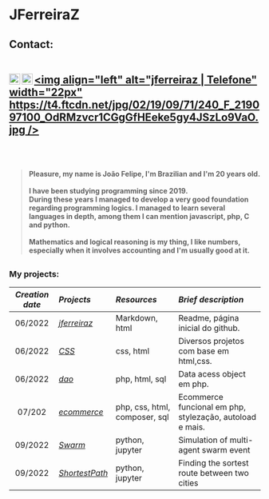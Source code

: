 <h1> JFerreiraZ</h1>

<h2>Contact: <br><br>

[<img align="left" alt="jferreiraz | LinkedIn" width="22px" src="https://cdn-icons-png.flaticon.com/512/174/174857.png" />][linkedin]
[<img align="left" alt="jferreiraz | Gmail" width="22px" src="https://cdn-icons-png.flaticon.com/512/732/732200.png" />][gmail]
[<img align="left" alt="jferreiraz | Telefone" width="22px" https://t4.ftcdn.net/jpg/02/19/09/71/240_F_219097100_OdRMzvcr1CGgGfHEeke5gy4JSzLo9VaO.jpg />][telefone]

<br></h2><h4>

>Pleasure, my name is João Felipe, I'm Brazilian and I'm 20 years old. <br><br>
>I have been studying programming since 2019. <br>During these years I managed to develop a very good foundation regarding programming logics. I managed to learn several languages in depth, among them I can mention javascript, php, C and python. <br><br>
>Mathematics and logical reasoning is my thing, I like numbers, especially when it involves accounting and I'm usually good at it.

</h4>

##
<div>
<h3>My projects: </h3>


*Creation date*|                             *Projects*                             | *Resources*                 | *Brief description* 
:--------:     | :--------                                                          | :------                     |:-----
06/2022        |<a href="https://github.com/jferreiraz/jferreiraz">_jferreiraz_     |Markdown, html               |Readme, página inicial do github.
06/2022        |<a href="https://github.com/jferreiraz/CSS">_CSS_                   |css, html                    |Diversos projetos com base em html,css.
06/2022        |<a href="https://github.com/jferreiraz/dao">_dao_                   |php, html, sql               |Data acess object em php.
07/202         |<a href="https://github.com/jferreiraz/ecommerce">_ecommerce_       |php, css, html, composer, sql|Ecommerce funcional em php, stylezação, autoload e mais.
09/2022        |<a href="https://github.com/jferreiraz/Swarm">_Swarm_               |python, jupyter              |Simulation of multi-agent swarm event
09/2022        |<a href="https://github.com/jferreiraz/ShortestPath">_ShortestPath_ |python, jupyter              |Finding the sortest route between two cities
</div>

[linkedin]: https://www.linkedin.com/in/jferreiraz/
[gmail]: mailto:joaofelipecoutof@gmail.com
[telefone]: +55(61)99683-3108 
